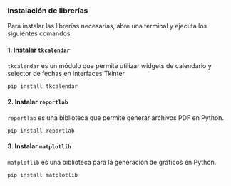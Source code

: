 ### Instalación de librerías

Para instalar las librerías necesarias, abre una terminal y ejecuta los siguientes comandos:

#### 1. Instalar `tkcalendar`

`tkcalendar` es un módulo que permite utilizar widgets de calendario y selector de fechas en interfaces Tkinter.

```shell
pip install tkcalendar
```

#### 2. Instalar `reportlab`

`reportlab` es una biblioteca que permite generar archivos PDF en Python. 

```shell
pip install reportlab
```

#### 3. Instalar `matplotlib`

`matplotlib` es una biblioteca para la generación de gráficos en Python.

```shell
pip install matplotlib
```